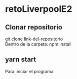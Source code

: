 # retoLiverpoolE2  

## Clonar repositorio  
git clone link-del-repositorio  
Dentro de la carpeta: npm install

## yarn start  
Para iniciar el programa 

